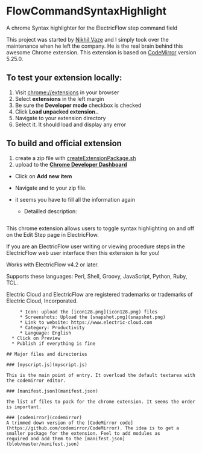 # FlowCommandSyntaxHighlight
A chrome Syntax highlighter for the ElectricFlow step command field

This project was started by [Nikhil Vaze](https://github.com/nikhilv) and I
simply took over the maintenance when he left the company. He is the real brain
behind this awesome Chrome extension.
This extension is based on [CodeMirror](https://codemirror.net) version 5.25.0.

## To test your extension locally:

1. Visit [chrome://extensions](chrome://extensions) in your browser
2. Select **extensions** in the left margin
3. Be sure the **Developer mode** checkbox is checked
4. Click **Load unpacked extension..**
5. Navigate to your extension directory
6. Select it. It should load and display any error

## To build and official extension

1. create a zip file with [createExtensionPackage.sh](createExtensionPackage.sh)
2. upload to the **[Chrome Developer Dashboard](https://chrome.google.com/webstore/developer/dashboard)**
 * Click on **Add new item**
 * Navigate and to your zip file.
 * it seems you have to fill all the information again

    * Detailled description:
    ```
This chrome extension allows users to toggle syntax highlighting on and off on the Edit Step page in ElectricFlow.

If you are an ElectricFlow user writing or viewing procedure steps in the ElectricFlow web user interface then this extension is for you!

Works with ElectricFlow v4.2 or later.

Supports these languages: Perl, Shell, Groovy, JavaScript, Python, Ruby, TCL.

Electric Cloud and ElectricFlow are registered trademarks or trademarks of Electric Cloud, Incorporated.
```
     * Icon: upload the [icon128.png](icon128.png) files
     * Screenshots: Upload the [snapshot.png](snapshot.png)
     * Link to website: https://www.electric-cloud.com
     * Category: Productivity
     * Language: English
  * Click on Preview
  * Publish if everything is fine

## Major files and directories

### [myscript.js](myscript.js)

This is the main point of entry. It overload the default textarea with the codemirror editor.

### [manifest.json](manifest.json)

The list of files to pack for the chrome extension. It seems the order is important.

### [codemirror](codemirror)
A trimmed down version of the [CodeMirror code](https://github.com/codemirror/CodeMirror). The idea is to get a smaller package for the extension. Feel to add modules as
required and add them to the [manifest.json](blob/master/manifest.json)
